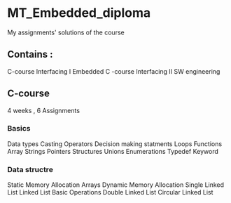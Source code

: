 # MT_Embedded_diploma
My assignments' solutions of the course 

## Contains :
C-course
Interfacing I
Embedded C -course 
Interfacing II
SW engineering 


## C-course
4 weeks , 6 Assignments
### Basics
Data types
Casting
Operators
Decision making statments
Loops
Functions
Array
Strings
Pointers
Structures
Unions
Enumerations
Typedef Keyword


### Data structre
Static Memory Allocation
Arrays
Dynamic Memory Allocation
Single Linked List
Linked List Basic Operations
Double Linked List
Circular Linked List 
